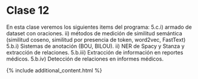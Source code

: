 # Clase 12

En esta clase veremos los siguientes items del programa:
5.c.i) armado de dataset con oraciones. ii) métodos de medición de similitud semántica (similitud coseno, similitud por presencia de token, word2vec, FastText)
5.b.i) Sistemas de anotación (BOU, BILOU). ii) NER de Spacy y Stanza y extracción de relaciones.
5.b.iii) Extracción de información en reportes médicos.
5.b.iv) Detección de relaciones en informes médicos.

{% include additional_content.html %}
